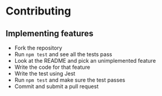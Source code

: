 # Contributing

## Implementing features
* Fork the repository
* Run `npm test` and see all the tests pass
* Look at the README and pick an unimplemented feature
* Write the code for that feature
* Write the test using Jest
* Run `npm test` and make sure the test passes
* Commit and submit a pull request